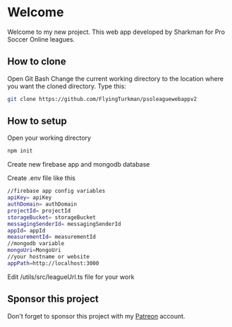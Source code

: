 # Welcome
Welcome to my new project. This web app developed by Sharkman for Pro Soccer Online leagues.

## How to clone
Open Git Bash
Change the current working directory to the location where you want the cloned directory.
Type this:
```bash
git clone https://github.com/FlyingTurkman/psoleaguewebappv2
```

## How to setup
Open your working directory
```bash
npm init
```

Create new firebase app and mongodb database

Create .env file like this
```bash
//firebase app config variables
apiKey= apiKey
authDomain= authDomain
projectId= projectId
storageBucket= storageBucket
messagingSenderId= messagingSenderId
appId= appId
measurementId= measurementId
//mongodb variable
mongoUri=MongoUri
//your hostname or website
appPath=http://localhost:3000
```

Edit /utils/src/leagueUrl.ts file for your work

## Sponsor this project
Don't forget to sponsor this project with my [Patreon](https://www.patreon.com/SharkmanTR) account.